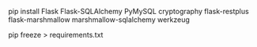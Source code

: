 pip install Flask Flask-SQLAlchemy PyMySQL cryptography flask-restplus flask-marshmallow marshmallow-sqlalchemy werkzeug

pip freeze > requirements.txt
